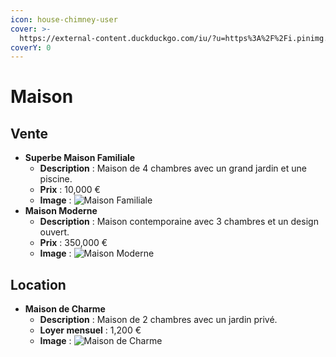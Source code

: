 ```yaml
---
icon: house-chimney-user
cover: >-
  https://external-content.duckduckgo.com/iu/?u=https%3A%2F%2Fi.pinimg.com%2Foriginals%2F0b%2Fb9%2F3b%2F0bb93b3e13c570bd090356b6804f8196.png&f=1&nofb=1&ipt=4c44ac0c5a6d9c3db87a9138435b0800a04e4874c305ecefbebf0e7ab7d0c952&ipo=images
coverY: 0
---
```


# Maison

## Vente

* **Superbe Maison Familiale**
  * **Description** : Maison de 4 chambres avec un grand jardin et une piscine.
  * **Prix** : 10,000 €
  * **Image** : ![Maison Familiale](https://github.com/Jefedi/ImmoWiki/blob/main/assets/maison_familiale.jpg)
* **Maison Moderne**
  * **Description** : Maison contemporaine avec 3 chambres et un design ouvert.
  * **Prix** : 350,000 €
  * **Image** : ![Maison Moderne](https://github.com/Jefedi/ImmoWiki/blob/main/assets/maison_moderne.jpg)

## Location

* **Maison de Charme**
  * **Description** : Maison de 2 chambres avec un jardin privé.
  * **Loyer mensuel** : 1,200 €
  * **Image** : ![Maison de Charme](https://github.com/Jefedi/ImmoWiki/blob/main/assets/maison_charme.jpg)
